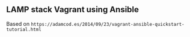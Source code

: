 ## LAMP stack Vagrant using Ansible

Based on `https://adamcod.es/2014/09/23/vagrant-ansible-quickstart-tutorial.html`